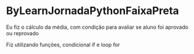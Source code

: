 # ByLearnJornadaPythonFaixaPreta
Eu fiz o cálculo da média, com condição para avaliar se aluno foi aprovado ou reprovado

Fiz utilizando funções, condicional if e loop for
